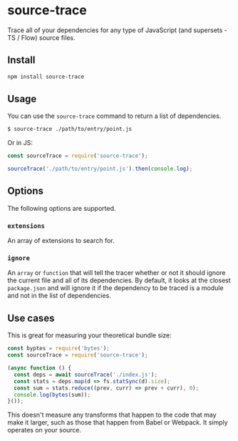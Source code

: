 # source-trace

Trace all of your dependencies for any type of JavaScript (and supersets - TS / Flow) source files.

## Install

```sh
npm install source-trace
```

## Usage

You can use the `source-trace` command to return a list of dependencies.

```sh
$ source-trace ./path/to/entry/point.js
```

Or in JS:

```js
const sourceTrace = require('source-trace');

sourceTrace('./path/to/entry/point.js').then(console.log);
```

## Options

The following options are supported.

### `extensions`

An array of extensions to search for.

### `ignore`

An `array` or `function` that will tell the tracer whether or not it should ignore the current file and all of its dependencies. By default, it looks at the closest `package.json` and will ignore it if the dependency to be traced is a module and not in the list of dependencies.

## Use cases

This is great for measuring your theoretical bundle size:

```js
const byptes = require('bytes');
const sourceTrace = require('source-trace');

(async function () {
  const deps = await sourceTrace('./index.js');
  const stats = deps.map(d => fs.statSync(d).size);
  const sum = stats.reduce((prev, curr) => prev + curr), 0);
  console.log(bytes(sum));
}());
```

This doesn't measure any transforms that happen to the code that may make it larger, such as those that happen from Babel or Webpack. It simply operates on your source.
